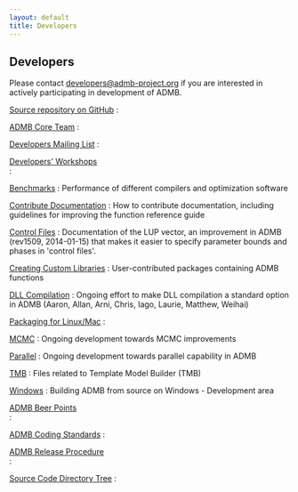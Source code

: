 ```yaml
---
layout: default
title: Developers
---
```


Developers
----------

Please contact developers@admb-project.org if you are interested in actively participating in development of ADMB.


[Source repository on GitHub](https://github.com/admb-project/admb)
:   

[ADMB Core Team](core-team.html)
:  

[Developers Mailing List](developers-mailing-list.html)
:  

[Developers' Workshops](workshops/)  
:  

[Benchmarks](benchmarks/)
: Performance of different compilers and optimization software

[Contribute Documentation](contribute-documentation/)
: How to contribute documentation, including guidelines for improving the function reference guide

[Control Files](ctl/)
: Documentation of the LUP vector, an improvement in ADMB (rev1509, 2014-01-15) that makes it easier to specify parameter bounds and phases in 'control files'.

[Creating Custom Libraries](packages/)
: User-contributed packages containing ADMB functions

[DLL Compilation](dll/)
: Ongoing effort to make DLL compilation a standard option in ADMB (Aaron, Allan, Arni, Chris, Iago, Laurie, Matthew, Weihai)

[Packaging for Linux/Mac](packaging/)
:  

[MCMC](mcmc/)
: Ongoing development towards MCMC improvements

[Parallel](parallel/)
: Ongoing development towards parallel capability in ADMB

[TMB](tmb/)
: Files related to Template Model Builder (TMB)

[Windows](windows/)
: Building ADMB from source on Windows - Development area

[ADMB Beer Points](beer-points.html)  
:  

[ADMB Coding Standards](coding-standards.html)
:   

[ADMB Release Procedure](release-procedure.html)  
:   

[Source Code Directory Tree](source-tree.html)
:  
